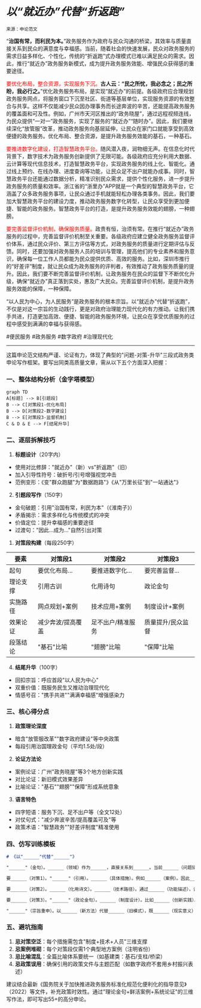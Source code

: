 # _**以“就近办”代替“折返跑”**_

`来源：申论范文` 

“**治国有常，而利民为本。**”政务服务作为政府与民众沟通的桥梁，其效率与质量直接关系到民众的满意度与幸福感。当前，随着社会的快速发展，民众对政务服务的需求日益多样化、个性化，传统的“折返跑”式办理模式已难以满足民众的需求。因此，推行“就近办”政务服务新模式，成为提升政务服务效能、增强民众获得感的重要途径。

<font color="#ff0000">要优化布局，整合资源，实现服务下沉。</font>**古人云：“民之所忧，我必念之；民之所盼，我必行之。**”优化政务服务布局，是实现“就近办”的前提。各级政府应合理规划政务服务网点，将服务窗口下沉至社区、街道等基层单位，实现服务资源的有效整合与共享。这样不仅能减少民众因办理事务而长途奔波的辛苦，还能提高政务服务的覆盖面和可及性。例如，广州市天河区推出的“政务晓屋”，通过远程视频连线，为民众提供“一对一”政务服务，实现了服务的“就近办”“随时办”。因此，我们要继续深化“放管服”改革，推动政务服务向基层延伸，让民众在家门口就能享受到高效便捷的政务服务。优化布局、整合资源，是提升政务服务效能的基石，一种基石。

<font color="#ff0000">要推进数字化建设，打造智慧政务平台。</font>随风潜入夜，润物细无声。在信息化时代背景下，数字技术为政务服务创新提供了无限可能。各级政府应充分利用大数据、云计算等现代信息技术，打造智慧政务平台，实现政务服务的线上化、智能化。通过线上预约、在线办理、进度查询等功能，让民众足不出户就能办成事。同时，智慧政务平台还能通过数据分析，精准识别民众需求，提供个性化服务，进一步提升政务服务的质量和效率。浙江省的“浙里办”APP就是一个典型的智慧政务平台，它涵盖了众多政务服务事项，让民众通过手机就能轻松办理各类事务。因此，我们要加大智慧政务平台的建设力度，推动政务服务数字化转型，让民众享受到更加便捷、智能的政务服务。智慧政务平台的打造，是提升政务服务效能的翅膀，一种翅膀。

<font color="#ff0000">要完善监督评价机制，确保服务质量。</font>政贵有恒，治须有常。在推行“就近办”政务服务的过程中，完善监督评价机制至关重要。各级政府应建立健全政务服务监督评价体系，通过民众评价、第三方评估等方式，对政务服务的质量进行定期评估与反馈。同时，还要加强对政务服务人员的培训与管理，提高他们的专业素养和服务意识，确保每一位工作人员都能为民众提供优质、高效的服务。比如，深圳市推行的“好差评”制度，就让民众成为政务服务的评判者，有效推动了政务服务质量的提升。因此，我们要不断完善监督评价机制，让政务服务在民众的监督下不断优化升级，确保“就近办”真正落到实处，惠及广大民众。完善监督评价机制，是提升政务服务效能的保障，一种保障。

“以人民为中心，为人民服务”是政务服务的根本宗旨。以“就近办”代替“折返跑”，不仅是对这一宗旨的生动践行，更是对政府治理能力现代化的有力推动。让我们携手共进，打造更加高效、便捷、智能的政务服务环境，让民众在享受优质服务的过程中感受到满满的幸福与获得感。

#便民服务 #政务服务 #数字政府 #治理现代化

---

这篇申论范文结构严谨、论证有力，体现了典型的"问题-对策-升华"三段式政务类申论写作框架。要写出同类高质量文章，需从以下五个方面深入把握：

### 一、整体结构分析（金字塔模型）
```mermaid
graph TD
A[标题] --> B[引题段]
B --> C[对策段1-优化布局]
B --> D[对策段2-数字建设]
B --> E[对策段3-监督机制]
C & D & E --> F[结尾升华]
```

### 二、逐层拆解技巧
1. **标题设计**（20字内）
- 使用对比修辞："就近办"（新）vs"折返跑"（旧）
- 加入引导性符号：破折号/引号增强视觉冲击
- 范例变形：《变"群众跑腿"为"数据跑路"》《从"万里长征"到"一站通达"》

2. **引题段写作**（150字）
- 金句破题：引用"治国有常，利民为本"（《淮南子》）
- 矛盾揭示：需求多样化与传统模式的冲突
- 价值定位：提升幸福感的重要途径
- 过渡句："因此...成为..."自然引出对策

1. **对策段构建**（每段250字）

| 要素   | 对策段1      | 对策段2      | 对策段3      |
| ---- | --------- | --------- | --------- |
| 起句   | 要优化布局...  | 要推进数字化... | 要完善监督...  |
| 理论支撑 | 引用古训      | 化用诗句      | 政论金句      |
| 实施路径 | 网点规划+案例   | 技术应用+案例   | 制度设计+案例   |
| 效果论证 | 减少奔波/提高覆盖 | 足不出户/精准服务 | 质量提升/民众监督 |
| 段落结论 | "基石"比喻    | "翅膀"比喻    | "保障"比喻    |

4. **结尾升华**（100字）
- 回扣宗旨：呼应首段"以人民为中心"
- 双重价值：既服务民生又推动治理现代化
- 情感号召："携手共进""满满幸福感"增强感染力

### 三、核心得分点
1. **政策理论深度**
- 暗含"放管服改革""数字政府建设"等中央政策
- 每段引用治国理政金句（平均1.5处/段）

2. **论证方法论**
- 案例论证：广州"政务晓屋"等3个地方创新实践
- 对比论证：新旧模式效果差异
- 比喻论证："基石""翅膀""保障"形成系统意象

3. **语言特色**
- 四字短语：服务下沉、足不出户等（全文12处）
- 对仗句式："减少奔波辛苦/提高覆盖可及"等
- 政策术语："智慧政务""好差评制度"精准使用

### 四、仿写训练模板
```markdown
# 《以"______"代替"______"》

"______"（金句）。______（领域）作为______，直接关系到______。当前______（问题描述），因此______（改革方向），成为______（价值定位）的重要途径。

要______（对策1）。"______"（引用）。______（具体措施）。例如______（案例）。因此______（总结强调）。______（比喻升华）。

要______（对策2）。______（化用诗文）。______（技术路径）。通过______（功能描述），让______（受益效果）。______（典型案例）就是......（例证）。

要______（对策3）。"______"（政论金句）。______（制度设计）。比如______（创新实践）。还要______（配套措施）。因而______（闭环论证）。

"______"（宗旨重申）。以______（新方法）代替______（旧模式），既______（现实意义）更______（战略价值）。让我们______（号召行动），______（美好愿景）。
```

### 五、避坑指南
1. **忌对策空泛**：每个措施需包含"制度+技术+人员"三维支撑
2. **忌案例堆砌**：每个对策段仅需1个典型地方案例（注明省份）
3. **忌比喻混乱**：全篇比喻体系要统一（如基建类：基石/支柱/桥梁）
4. **忌政策误用**：确保引用的政策文件与主题匹配（如数字政府不套用乡村振兴表述）

建议结合最新《国务院关于加快推进政务服务标准化规范化便利化的指导意见》（2022）等文件，补充政策时效性。通过"理论金句+鲜活案例+系统论证"的三维写作法，即可写出55+的高分申论。